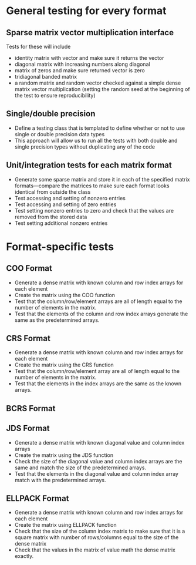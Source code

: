 # General testing for every format
## Sparse matrix vector multiplication interface
Tests for these will include
* identity matrix with vector and make sure it returns the vector
* diagonal matrix with increasing numbers along diagonal
* matrix of zeros and make sure returned vector is zero
* tridiagonal banded matrix
* a random matrix and random vector checked against a simple dense matrix vector multiplication (setting the random seed at the beginning of the test to ensure reproducibility)

## Single/double precision
* Define a testing class that is templated to define whether or not to use single or double precision data types
* This approach will allow us to run all the tests with both double and single precision types without duplicating any of the code

## Unit/integration tests for each matrix format
* Generate some sparse matrix and store it in each of the specified matrix formats—compare the matrices to make sure each format looks identical from outside the class
* Test accessing and setting of nonzero entries
* Test accessing and setting of zero entries
* Test setting nonzero entries to zero and check that the values are removed from the stored data
* Test setting additional nonzero entries

# Format-specific tests
## COO Format
* Generate a dense matrix with known column and row index arrays for each element
* Create the matrix using the COO function
* Test that the column/row/element arrays are all of length equal to the number of elements in the matrix.
* Test that the elements of the column and row index arrays generate the same as the predetermined arrays.
## CRS Format
* Generate a dense matrix with known column and row index arrays for each element
* Create the matrix using the CRS function
* Test that the column/row/element array are all of length equal to the number of elements in the matrix.
* Test that the elements in the index arrays are the same as the known arrays.
## BCRS Format

## JDS Format
* Generate a dense matrix with known diagonal value and column index arrays
* Create the matrix using the JDS function
* Check the size of the diagonal value and column index arrays are the same and match the size of the predetermined arrays.
* Test that the elements in the diagonal value and column index array match with the predetermined arrays.

## ELLPACK Format
* Generate a dense matrix with known column and row index arrays for each element
* Create the matrix using ELLPACK function
* Check that the size of the column index matrix to make sure that it is a square matrix with number of rows/columns equal to the size of the dense matrix
* Check that the values in the matrix of value math the dense matrix exactly.